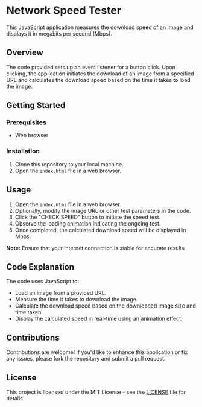 # Network Speed Tester
This JavaScript application measures the download speed of an image and displays it in megabits per second (Mbps).

## Overview

The code provided sets up an event listener for a button click. Upon clicking, the application initiates the download of an image from a specified URL and calculates the download speed based on the time it takes to load the image.

## Getting Started

### Prerequisites

- Web browser

### Installation

1. Clone this repository to your local machine.
2. Open the `index.html` file in a web browser.

## Usage
1. Open the `index.html` file in a web browser.
2. Optionally, modify the image URL or other test parameters in the code.
3. Click the "CHECK SPEED" button to initiate the speed test.
4. Observe the loading animation indicating the ongoing test.
5. Once completed, the calculated download speed will be displayed in Mbps.

**Note:** Ensure that your internet connection is stable for accurate results

## Code Explanation

The code uses JavaScript to:

- Load an image from a provided URL.
- Measure the time it takes to download the image.
- Calculate the download speed based on the downloaded image size and time taken.
- Display the calculated speed in real-time using an animation effect.

## Contributions

Contributions are welcome! If you'd like to enhance this application or fix any issues, please fork the repository and submit a pull request.

## License
This project is licensed under the MIT License - see the [LICENSE](LICENSE) file for details.
